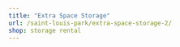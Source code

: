 ```yaml
---
title: "Extra Space Storage"
url: /saint-louis-park/extra-space-storage-2/
shop: storage rental
---
```

